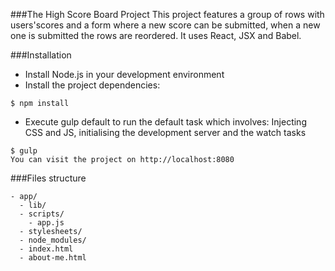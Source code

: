###The High Score Board Project
This project features a group of rows with users'scores and a form where a new score can be submitted, when a new one is submitted
the rows are reordered. It uses React, JSX and Babel.

###Installation

* Install Node.js in your development environment
* Install the project dependencies:

```
$ npm install
```

* Execute gulp default to run the default task which involves: Injecting CSS and JS, initialising the development server and the watch tasks

```
$ gulp
You can visit the project on http://localhost:8080
```

###Files structure

```
- app/
  - lib/
  - scripts/
    - app.js
  - stylesheets/
  - node_modules/
  - index.html
  - about-me.html  
```  
